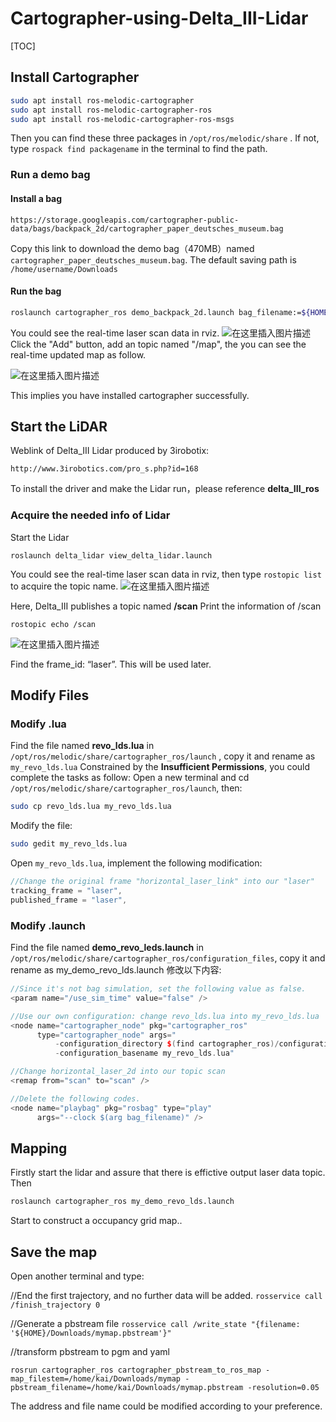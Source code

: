 # Cartographer-using-Delta_III-Lidar
[TOC]

## Install Cartographer
```bash
sudo apt install ros-melodic-cartographer
sudo apt install ros-melodic-cartographer-ros
sudo apt install ros-melodic-cartographer-ros-msgs
```
Then you can find these three packages in  `/opt/ros/melodic/share` . If not, type `rospack find packagename` in the terminal to find the path.

### Run a demo bag
#### Install a bag
```
https://storage.googleapis.com/cartographer-public-data/bags/backpack_2d/cartographer_paper_deutsches_museum.bag
```
Copy this link to download the demo bag（470MB）named  `cartographer_paper_deutsches_museum.bag`. The default saving path is `/home/username/Downloads`
#### Run the bag
```bash
roslaunch cartographer_ros demo_backpack_2d.launch bag_filename:=${HOME}/Downloads/cartographer_paper_deutsches_museum.bag
```
You could see the real-time laser scan data in rviz.
![在这里插入图片描述](https://img-blog.csdnimg.cn/20201223164011157.png?x-oss-process=image/watermark,type_ZmFuZ3poZW5naGVpdGk,shadow_10,text_aHR0cHM6Ly9ibG9nLmNzZG4ubmV0L0ZhbmdfY2hlbmdf,size_16,color_FFFFFF,t_70)
Click the "Add" button, add an topic named "/map", the you can see the real-time updated map as follow.

![在这里插入图片描述](https://img-blog.csdnimg.cn/20201223164128517.png?x-oss-process=image/watermark,type_ZmFuZ3poZW5naGVpdGk,shadow_10,text_aHR0cHM6Ly9ibG9nLmNzZG4ubmV0L0ZhbmdfY2hlbmdf,size_16,color_FFFFFF,t_70)

This implies you have installed cartographer successfully.

## Start the LiDAR

Weblink of Delta_III Lidar produced by 3irobotix:
```
http://www.3irobotics.com/pro_s.php?id=168
```
To install the driver and make the Lidar run，please reference **delta_III_ros**

### Acquire the needed info of Lidar
Start the Lidar
```
roslaunch delta_lidar view_delta_lidar.launch 
```
You could see the real-time laser scan data in rviz, then type `rostopic list` to acquire the topic name.
![在这里插入图片描述](https://img-blog.csdnimg.cn/20201223165054327.png?x-oss-process=image/watermark,type_ZmFuZ3poZW5naGVpdGk,shadow_10,text_aHR0cHM6Ly9ibG9nLmNzZG4ubmV0L0ZhbmdfY2hlbmdf,size_16,color_FFFFFF,t_70)

Here, Delta_III publishes a topic named **/scan**
Print the information of /scan
```
rostopic echo /scan
```
![在这里插入图片描述](https://img-blog.csdnimg.cn/20201223165257268.png?x-oss-process=image/watermark,type_ZmFuZ3poZW5naGVpdGk,shadow_10,text_aHR0cHM6Ly9ibG9nLmNzZG4ubmV0L0ZhbmdfY2hlbmdf,size_16,color_FFFFFF,t_70)

Find the frame_id: “laser”. This will be used later.
## Modify Files
### Modify .lua
Find the file named **revo_lds.lua** in `/opt/ros/melodic/share/cartographer_ros/launch` , copy it and rename as `my_revo_lds.lua`
Constrained by the **Insufficient Permissions**, you could complete the tasks as follow:
Open a new terminal and cd `/opt/ros/melodic/share/cartographer_ros/launch`, then:
```bash
sudo cp revo_lds.lua my_revo_lds.lua
```
Modify the file:
```bash
sudo gedit my_revo_lds.lua
```
Open `my_revo_lds.lua`, implement the following modification:
```cpp
//Change the original frame "horizontal_laser_link" into our "laser"
tracking_frame = "laser",
published_frame = "laser",
```
### Modify .launch
Find the file named **demo_revo_leds.launch** in `/opt/ros/melodic/share/cartographer_ros/configuration_files`, copy it and rename as my_demo_revo_lds.launch
修改以下内容:
```cpp
//Since it's not bag simulation, set the following value as false.
<param name="/use_sim_time" value="false" />

//Use our own configuration: change revo_lds.lua into my_revo_lds.lua
<node name="cartographer_node" pkg="cartographer_ros"
      type="cartographer_node" args="
          -configuration_directory $(find cartographer_ros)/configuration_files
          -configuration_basename my_revo_lds.lua"

//Change horizontal_laser_2d into our topic scan
<remap from="scan" to="scan" />

//Delete the following codes.
<node name="playbag" pkg="rosbag" type="play"
      args="--clock $(arg bag_filename)" />
```

## Mapping
Firstly start the lidar and assure that there is effictive output laser data topic.
Then
```bash
roslaunch cartographer_ros my_demo_revo_lds.launch
```
Start to construct a occupancy grid map..

## Save the map
Open another terminal and type: 

//End the first trajectory, and no further data will be added.
`rosservice call /finish_trajectory 0`


//Generate a pbstream file
`rosservice call /write_state "{filename: '${HOME}/Downloads/mymap.pbstream'}"`

//transform pbstream to pgm and yaml
```
rosrun cartographer_ros cartographer_pbstream_to_ros_map -map_filestem=/home/kai/Downloads/mymap -pbstream_filename=/home/kai/Downloads/mymap.pbstream -resolution=0.05
```
The address and file name could be modified according to your preference.


